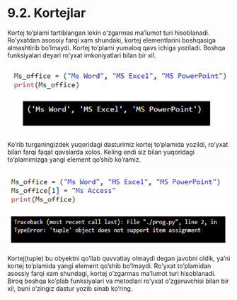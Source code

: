 # 9.2. Kortejlar

Kortej to’plami tartiblangan lekin o’zgarmas ma’lumot turi hisoblanadi. Ro’yxatdan asosoiy farqi xam shundaki, kortej elementlarini boshqasiga almashtirib bo’lmaydi. Kortej to’plami yumaloq qavs ichiga yoziladi. Boshqa funksiyalari deyari ro’yxat imkoniyatlari bilan bir xil.

![](<../../.gitbook/assets/image (11).png>)

Ko’rib turganingizdek yuqoridagi dasturimiz kortej to’plamida yozildi, ro’yxat bilan farqi faqat qavslarda xolos. Keling endi siz bilan yuqoridagi to’plamimizga yangi element qo’shib ko’ramiz.

![](<../../.gitbook/assets/image (9).png>)

Kortej(tuple) bu obyektni qo’llab quvvatlay olmaydi degan javobni oldik, ya’ni kortej to’plamida yangi element qo’shib bo’lmaydi. Ro’yxat to’plamidan asossiy farqi xam shundagi, kortej o’zgarmas ma’lumot turi hisoblanadi. Biroq boshqa ko’plab funksiyalari va metodlari ro’yxat o’zgaruvchisi bilan bir xil, buni o’zingiz dastur yozib sinab ko’ring.
